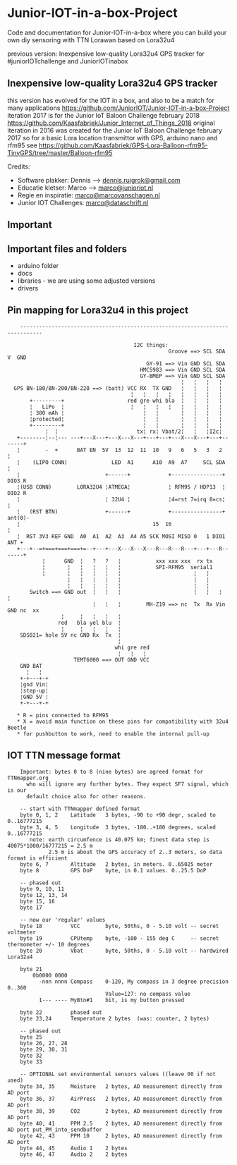 # Junior-IOT-in-a-box-Project
Code and documentation for Junior-IOT-in-a-box where you can build your own diy sensoring with TTN Lorawan based on Lora32u4


previous version: 
Inexpensive low-quality Lora32u4 GPS tracker for #juniorIOTchallenge and JuniorIOTinabox

## Inexpensive low-quality Lora32u4 GPS tracker
  this version has evolved for the IOT in a box, and also to be a match for many applications
    https://github.com/JuniorIOT/Junior-IOT-in-a-box-Project
  iteration 2017 is for the Junior IoT Baloon Challenge february 2018
    https://github.com/Kaasfabriek/Junior_Internet_of_Things_2018
  original iteration in 2016 was created for the Junior IoT Baloon Challenge february 2017
    so for a basic Lora location transmittor with GPS, arduino nano and rfm95 see 
    https://github.com/Kaasfabriek/GPS-Lora-Balloon-rfm95-TinyGPS/tree/master/Balloon-rfm95

Credits:
- Software plakker: Dennis --> dennis.ruigrok@gmail.com
- Educatie kletser: Marco --> marco@junioriot.nl
- Regie en inspiratie: marco@marcovanschagen.nl
- Junior IOT Challenges: marco@dataschrift.nl

## Important



## Important files and folders
- arduino folder
- docs 
- libraries - we are using some adjusted versions
- drivers


## Pin mapping for Lora32u4 in this project
```
    -----------------------------------------------------------------------------

                                        I2C things:
                                                   Groove ==> SCL SDA  V  GND
                                            GY-91 ==> Vin GND SCL SDA
                                          HMC5983 ==> Vin GND SCL SDA
                                          GY-BMEP ==> Vin GND SCL SDA
                                                       ¦   ¦   ¦   ¦
  GPS BN-180/BN-200/BN-220 ==> (batt) VCC RX  TX GND   ¦   ¦   ¦   ¦
                                       ¦   ¦   ¦   ¦   ¦   ¦   ¦   ¦
       +---------+                    red gre whi bla  ¦   ¦   ¦   ¦
       ¦   LiPo  ¦                     ¦   ¦   ¦   ¦   ¦   ¦   ¦   ¦
       ¦ 380 mAh ¦                         ¦   ¦       ¦   ¦   ¦   ¦
       ¦protected¦                         ¦   ¦       ¦   ¦   ¦   ¦
       +---------+                         ¦   ¦       ¦   ¦   ¦   ¦
            ¦  ¦                         tx¦ rx¦ Vbat/2¦   ¦   ¦I2c¦        
   +--------¦--¦--- ---+---X---+---X---X---+---+---+---X---X---+---+-------+ 
   ¦        -  +      BAT EN  5V  13  12  11  10   9   6   5   3   2       ¦ 
   ¦    (LIPO CONN)              LED  A1      A10  A9  A7     SCL SDA      ¦ 
   ¦                           +------+            +----------------+ DIO3 R 
   ¦(USB CONN)        LORA32U4 ¦ATMEGA¦            ¦ RFM95 / HDP13  ¦ DIO2 R 
   ¦                           ¦ 32U4 ¦            ¦4=rst 7=irq 8=cs¦      ¦ 
   ¦   (RST BTN)               +------+            +----------------+ ant(0)-
   ¦                                          15  16                       ¦ 
   ¦  RST 3V3 REF GND  A0  A1  A2  A3  A4 A5 SCK MOSI MISO 0   1 DIO1  ANT +
   +---+--=+===+===+===+=--+---+---X---X---X---R---R---R---+---+---R-------+
           ¦      GND  ¦   ?   ?   ¦           xxx xxx xxx  rx tx       
           ¦       ¦   ¦   ¦   ¦   ¦           SPI-RFM95  serial1      
           ¦       ¦   ¦   ¦   ¦   ¦                       ¦   ¦
                   ¦   ¦   ¦   ¦   ¦                       ¦   ¦
                   ¦   ¦   ¦   ¦   ¦                       ¦   ¦
       Switch ==> GND out  ¦   ¦   ¦                       ¦   ¦   ¦   ¦ 
                           ¦   ¦   ¦        MH-Z19 ==> nc  Tx  Rx Vin GND nc  xx
                 ¦     ¦   ¦   ¦   ¦                       
                red   bla yel blu  ¦                       
                 ¦     ¦   ¦   ¦   ¦                       
    SDS021= hole 5V nc GND Rx  Tx  ¦                       
                                   ¦                       
                                  whi gre red                      
                                   ¦   ¦   ¦                       
                     TEMT6000 ==> OUT GND VCC                                          
    GND BAT  
      ¦   ¦
    +-+---+-+ 
    ¦gnd Vin¦ 
    ¦step-up¦ 
    ¦GND 5V ¦
    +-+---+-+
       
   * R = pins connected to RFM95
   * X = avoid main function on these pins for compatibility with 32u4 Beetle
   * for pushbutton to work, need to enable the internal pull-up
```
## IOT TTN message format
```
    Important: bytes 0 to 8 (nine bytes) are agreed format for TTNmapper.org 
      who will ignore any further bytes. They expect SF7 signal, which is our 
      default choice also for other reasons.
    
    -- start with TTNmapper defined format
    byte 0, 1, 2    Latitude   3 bytes, -90 to +90 degr, scaled to 0..16777215
    byte 3, 4, 5    Longitude  3 bytes, -180..+180 degrees, scaled 0..16777215
       note: earth circumfence is 40.075 km; finest data step is 40075*1000/16777215 = 2.5 m
             2.5 m is about the GPS accuracy of 2..3 meters, so data format is efficient
    byte 6, 7       Altitude   2 bytes, in meters. 0..65025 meter
    byte 8          GPS DoP    byte, in 0.1 values. 0..25.5 DoP 
    
    -- phased out
    byte 9, 10, 11  
    byte 12, 13, 14 
    byte 15, 16     
    byte 17            
                               
    -- now our 'regular' values
    byte 18         VCC        byte, 50ths, 0 - 5.10 volt -- secret voltmeter
    byte 19         CPUtemp    byte, -100 - 155 deg C     -- secret thermometer +/- 10 degrees
    byte 20         Vbat       byte, 50ths, 0 - 5.10 volt -- hardwired Lora32u4
                               
    byte 21         
        0b0000 0000            
          -nnn nnnn Compass    0-120, My compass in 3 degree precision 0..360
                               Value=127: no compass value
          1--- ---- MyBtn#1    bit, is my button pressed
          
    byte 22         phased out
    byte 23,24      Temperature 2 bytes  (was: counter, 2 bytes)
	                     
    -- phased out
    byte 25         
    byte 26, 27, 28 
    byte 29, 30, 31 
    byte 32         
    byte 33         
		
    -- OPTIONAL set environmental sensors values ((leave 00 if not used)
    byte 34, 35     Moisture   2 bytes, AD measurement directly from AD port
    byte 36, 37     AirPress   2 bytes, AD measurement directly from AD port
    byte 38, 39     CO2        2 bytes, AD measurement directly from AD port
    byte 40, 41     PPM 2.5    2 bytes, AD measurement directly from AD port put_PM_into_sendbuffer
    byte 42, 43     PPM 10     2 bytes, AD measurement directly from AD port
    byte 44, 45     Audio 1    2 bytes
    byte 46, 47     Audio 2    2 bytes

```

